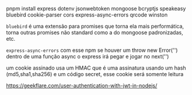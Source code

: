 pnpm install express dotenv jsonwebtoken mongoose bcryptjs speakeasy bluebird cookie-parser cors express-async-errors qrcode winston

`bluebird` é uma extensão para promises que torna ela mais performática, torna outras promises não standard como a do mongoose padronizadas, etc.

`express-async-errors` com esse npm se houver um throw new Error('') dentro de uma função async o express irá pegar e jogar no next('')

um cookie assinado usa um HMAC que é uma assinatura usando um hash (md5,sha1,sha256) e um código secret, esse cookie será somente leitura


https://geekflare.com/user-authentication-with-jwt-in-nodejs/


